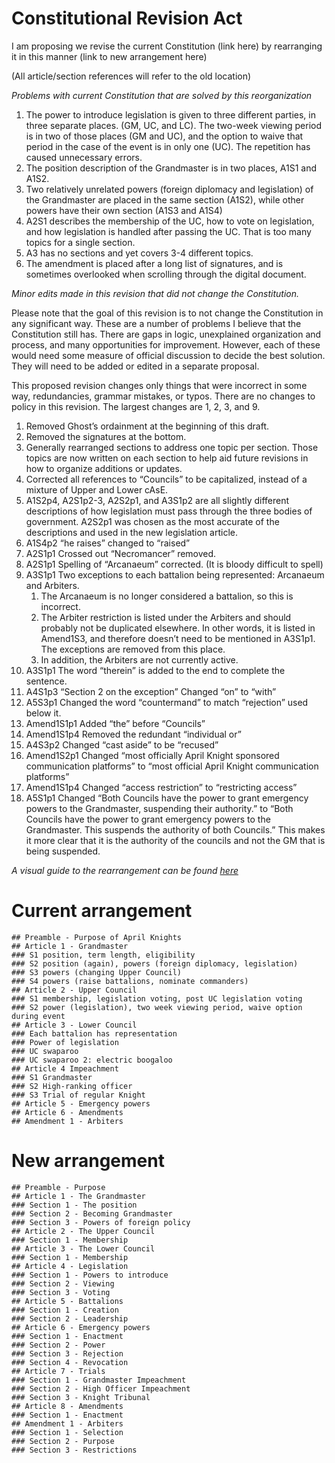 [Bill number: 7-301]: #
[Author: Archmage LadyVulcan]: #
[Proposed Date: 6/26/2021]: #
[Passed Date: 7/14/2021]: #

# Constitutional Revision Act
I am proposing we revise the current Constitution (link here) by rearranging it in this manner (link to new arrangement here)

(All article/section references will refer to the old location)

*Problems with current Constitution that are solved by this reorganization*

1. The power to introduce legislation is given to three different parties, in three separate places. (GM, UC, and LC). The two-week viewing period is in two of those places (GM and UC), and the option to waive that period in the case of the event is in only one (UC). The repetition has caused unnecessary errors.
1. The position description of the Grandmaster is in two places, A1S1 and A1S2.
1. Two relatively unrelated powers (foreign diplomacy and legislation) of the Grandmaster are placed in the same section (A1S2), while other powers have their own section (A1S3 and A1S4)
1. A2S1 describes the membership of the UC, how to vote on legislation, and how legislation is handled after passing the UC. That is too many topics for a single section.
1. A3 has no sections and yet covers 3-4 different topics.
1. The amendment is placed after a long list of signatures, and is sometimes overlooked when scrolling through the digital document.

*Minor edits made in this revision that did not change the Constitution.*

Please note that the goal of this revision is to not change the Constitution in any significant way. These are a number of problems I believe that the Constitution still has. There are gaps in logic, unexplained organization and process, and many opportunities for improvement. However, each of these would need some measure of official discussion to decide the best solution. They will need to be added or edited in a separate proposal.

This proposed revision changes only things that were incorrect in some way, redundancies, grammar mistakes, or typos. There are no changes to policy in this revision. The largest changes are 1, 2, 3, and 9.
1. Removed Ghost’s ordainment at the beginning of this draft.
1. Removed the signatures at the bottom.
1. Generally rearranged sections to address one topic per section. Those topics are now written on each section to help aid future revisions in how to organize additions or updates.
1. Corrected all references to “Councils” to be capitalized, instead of a mixture of Upper and Lower cAsE.
1. A1S2p4, A2S1p2-3, A2S2p1, and A3S1p2 are all slightly different descriptions of how legislation must pass through the three bodies of government. A2S2p1 was chosen as the most accurate of the descriptions and used in the new legislation article.
1. A1S4p2 “he raises” changed to “raised”
1. A2S1p1 Crossed out “Necromancer” removed.
1. A2S1p1 Spelling of “Arcanaeum” corrected. (It is bloody difficult to spell)
1. A3S1p1 Two exceptions to each battalion being represented: Arcanaeum and Arbiters.
    1. The Arcanaeum is no longer considered a battalion, so this is incorrect.
    1. The Arbiter restriction is listed under the Arbiters and should probably not be duplicated elsewhere. In other words, it is listed in Amend1S3, and therefore doesn’t need to be mentioned in A3S1p1. The exceptions are removed from this place.
    1. In addition, the Arbiters are not currently active.
1. A3S1p1 The word “therein” is added to the end to complete the sentence.
1. A4S1p3 “Section 2 on the exception” Changed “on” to “with”
1. A5S3p1 Changed the word “countermand” to match “rejection” used below it.
1. Amend1S1p1 Added “the” before “Councils”
1. Amend1S1p4 Removed the redundant “individual or”
1. A4S3p2 Changed “cast aside” to be “recused”
1. Amend1S2p1 Changed “most officially April Knight sponsored communication platforms” to “most official April Knight communication platforms”
1. Amend1S1p4 Changed “access restriction” to “restricting access”
1. A5S1p1 Changed “Both Councils have the power to grant emergency powers to the Grandmaster, suspending their authority.” to “Both Councils have the power to grant emergency powers to the Grandmaster. This suspends the authority of both Councils.” This makes it more clear that it is the authority of the councils and not the GM that is being suspended.

*A visual guide to the rearrangement can be found [here](/References/7-301.pdf)*

# Current arrangement
~~~
## Preamble - Purpose of April Knights
## Article 1 - Grandmaster
###	S1 position, term length, eligibility
###	S2 position (again), powers (foreign diplomacy, legislation)
###	S3 powers (changing Upper Council)
###	S4 powers (raise battalions, nominate commanders)
## Article 2 - Upper Council
###	S1 membership, legislation voting, post UC legislation voting
###	S2 power (legislation), two week viewing period, waive option during event
## Article 3 - Lower Council
###	Each battalion has representation
###	Power of legislation
###	UC swaparoo
###	UC swaparoo 2: electric boogaloo
## Article 4 Impeachment
###	S1 Grandmaster
###	S2 High-ranking officer
###	S3 Trial of regular Knight
## Article 5 - Emergency powers
## Article 6 - Amendments
## Amendment 1 - Arbiters
~~~

# New arrangement
~~~
## Preamble - Purpose
## Article 1 - The Grandmaster
### Section 1 - The position
### Section 2 - Becoming Grandmaster
### Section 3 - Powers of foreign policy
## Article 2 - The Upper Council
### Section 1 - Membership
## Article 3 - The Lower Council
### Section 1 - Membership
## Article 4 - Legislation
### Section 1 - Powers to introduce
### Section 2 - Viewing
### Section 3 - Voting
## Article 5 - Battalions
### Section 1 - Creation
### Section 2 - Leadership
## Article 6 - Emergency powers
### Section 1 - Enactment
### Section 2 - Power
### Section 3 - Rejection
### Section 4 - Revocation
## Article 7 - Trials
### Section 1 - Grandmaster Impeachment
### Section 2 - High Officer Impeachment
### Section 3 - Knight Tribunal
## Article 8 - Amendments
### Section 1 - Enactment
## Amendment 1 - Arbiters
### Section 1 - Selection
### Section 2 - Purpose
### Section 3 - Restrictions
~~~
